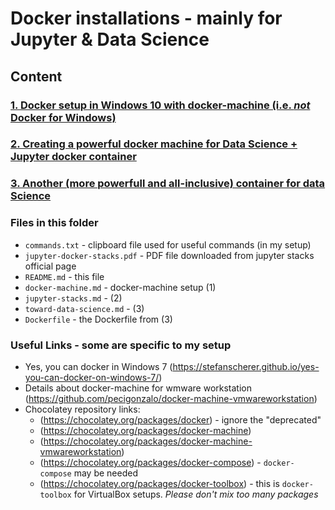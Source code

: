 # Docker installations - mainly for Jupyter & Data Science
## Content
### [1. Docker setup in Windows 10 with docker-machine (i.e. *not* Docker for Windows)](./docker-machine.md)
### [2. Creating a powerful docker machine for Data Science + Jupyter docker container](./jupyter-stacks.md)
### [3. Another (more powerfull and all-inclusive) container for data Science](./toward-data-science.md)


### Files in this folder
* `commands.txt` - clipboard file used for useful commands (in my setup)
* `jupyter-docker-stacks.pdf` - PDF file downloaded from jupyter stacks official page
* `README.md` - this file 
* `docker-machine.md` - docker-machine setup (1)
* `jupyter-stacks.md` - (2)
* `toward-data-science.md` - (3)
* `Dockerfile` - the Dockerfile from (3)

### Useful Links - some are specific to my setup
* Yes, you can docker in Windows 7 (https://stefanscherer.github.io/yes-you-can-docker-on-windows-7/)
* Details about docker-machine for wmware workstation (https://github.com/pecigonzalo/docker-machine-vmwareworkstation)
* Chocolatey repository links: 
  * (https://chocolatey.org/packages/docker) - ignore the "deprecated"
  * (https://chocolatey.org/packages/docker-machine)
  * (https://chocolatey.org/packages/docker-machine-vmwareworkstation)
  * (https://chocolatey.org/packages/docker-compose) - `docker-compose` may be needed
  * (https://chocolatey.org/packages/docker-toolbox) - this is `docker-toolbox` for VirtualBox setups. *Please don't mix too many packages*

